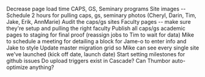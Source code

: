 Decrease page load time
CAPS, GS, Seminary programs
     Site images -- Schedule 2 hours for pulling caps, gs, seminary photos (Cheryl, Darin, Tim, Jake, Erik, AnnMarie)
     Audit the caps/gs sites
     Faculty pages -- make sure they're setup and pulling the right faculty
     Publish all caps/gs academic pages to staging for final proof (reassign jobs to Tim to wait for data)
     Mike to schedule a meeting for detailing a block for Jame-o to enter info and Jake to style
Update master migration grid so Mike can see every single site we've launched (kick off date, launch date)
Start setting milestones for github issues
Do upload triggers exist in Cascade?
Can Thumbor auto-optimize anything?

